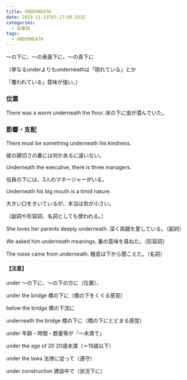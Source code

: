 ```yaml
---
title: UNDERNEATH
date: 2019-11-13T03:17:09.553Z
categories:
  - 前置詞
tags:
  - UNDERNEATH
---
```

～の下に、～の表面下に、～の真下に
 
（単なるunderよりもunderneathは「隠れている」とか
 
「覆われている」意味が強い。）
 


### 位置
 

There was a worm underneath the floor.  床の下に虫が潜んでいた。
 

### 影響・支配
 

There must be something underneath his kindness.
 
彼の親切さの裏には何かあるに違いない。
 

Underneath the executive, there is three managers.
 
役員の下には、3人のマネージャーがいる。
 

Underneath his big mouth is a timid nature.
 
大きい口をきいているが、本当は気が小さい。
 

（副詞や形容詞、名詞としても使われる。）
 
She loves her parents deeply underneath. 深く両親を愛している。（副詞）
 
We asked him underneath meanings. 裏の意味を尋ねた。（形容詞）
 
The noise came from underneath.  騒音は下から聞こえた。（名詞）
 

#### 【注意】
 
under ～の下に、～の下の方に（位置）、
 
under the bridge  橋の下に（橋の下をくぐる感覚）
 
below the bridge 橋の下流に
 
underneath the bridge 橋の下に（橋の下にとどまる感覚）
 
under 年齢・時間・数量等が「～未満で」
 
under the age of 20 20歳未満（＝19歳以下）
 
under the lawa 法律に従って（遵守）
 
under construction 建設中で（状況下に）
 
